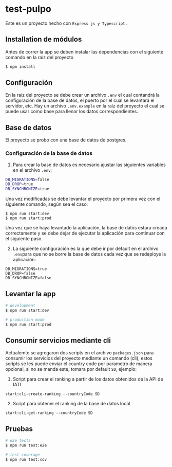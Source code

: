 # test-pulpo

Este es un proyecto hecho con ```Express js y Typescript.```

## Installation de módulos

Antes de correr la app se deben instalar las dependencias con el siguiente comando en la raíz del proyecto
```bash
$ npm install
```

## Configuración

En la raíz del proyecto se debe crear un archivo ```.env``` el cual contandrá la configuración de la base de datos, el puerto por el cual se levantará el servidor, etc. Hay un archivo ```.env.example``` en la raíz del proyecto el cual se puede usar como base para llenar los datos correspondientes.

## Base de datos

El proyecto se probo con una base de datos de postgres.

### Configuración de la base de datos

1. Para crear la base de datos es necesario ajustar las siguientes variables en el archivo ```.env```;

```bash
DB_MIGRATIONS=false
DB_DROP=true
DB_SYNCHRONIZE=true
```

Una vez modificadas se debe levantar el proyecto por primera vez con el siguiente comando, según sea el caso:
```
$ npm run start:dev
$ npm run start:prod
```

Una vez que se haya levantado la aplicación, la base de datos estara creada correctamente y se debe dejar de ejecutar la aplicación para continuar con el siguiente paso.

2. La siguiente configuración es la que debe ir por default en el archivo ```.env```para que no se borre la base de datos cada vez que se redeploye la aplicación:

```
DB_MIGRATIONS=true
DB_DROP=false
DB_SYNCHRONIZE=false
```

## Levantar la app

```bash
# development
$ npm run start:dev

# production mode
$ npm run start:prod
```

## Consumir servicios mediante cli

Actualemte se agregaron dos scripts en el archivo ```packages.json``` para consumir los servicios del proyecto
mediante un comando (cli), estos scripts se les puede enviar el country code por parametro de manera opcional, 
si no se manda este, tomara por default ```SD```, ejemplo:


1. Script para crear el ranking a partir de los datos obtenidos de la API de IATI
```
start:cli-create-ranking --countryCode SD
```

2. Script para obtener el ranking de la base de datos local
```
start:cli-get-ranking --countryCode SD
```

## Pruebas

```bash
# e2e tests
$ npm run test:e2e

# test coverage
$ npm run test:cov
```
